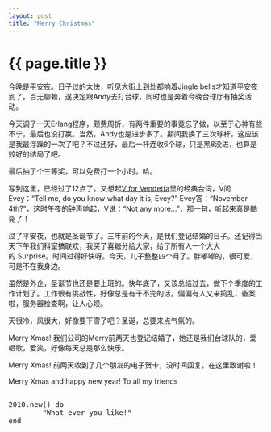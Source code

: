 ```yaml
---
layout: post
title: "Merry Christmas"
---
```


# {{ page.title }}

今晚是平安夜。日子过的太快，听见大街上到处都响着Jingle bells才知道平安夜到了。百无聊赖，遂决定跟Andy去打台球，同时也是奔着今晚台球厅有抽奖活动。

今天调了一天Erlang程序，颇费周折，有两件重要的事竟忘了做，以至于心神有些不宁，最后也没打赢。当然，Andy也是进步多了。期间我换了三次球杆，这应该是我最浮躁的一次了吧？不过还好，最后一杆连收6个球，只是黑8没进，也算是较好的结局了吧。

最后抽了个三等奖，可以免费打一个小时。哈。

写到这里，已经过了12点了。又想起[V for Vendetta](/past/2009/12/20/v-for-vendetta/)里的经典台词，V问Evey：“Tell me, do you know what day it is, Evey?” Evey答：“November 4th?”，这时午夜的钟声响起，V说：“Not any more...”，那一句，听起来真是酷毙了！

过了平安夜，也就是圣诞节了。三年前的今天，是我们登记结婚的日子。还记得当天下午我们科室搞联欢，我买了喜糖分给大家，给了所有人一个大大的 Surprise。时间过得好快呀。今天，儿子整整四个月了。胖嘟嘟的，很可爱，可是不在我身边。

虽然是外企，圣诞节也还是要上班的。快年底了，又该总结过去，做下个季度的工作计划了。工作很有挑战性，好像总是有干不完的活。偏偏有人又来捣乱，备案啦，服务器检查啊，让人心烦。

天很冷，风很大，好像要下雪了吧？圣诞，总要来点气氛的。

Merry Xmas! 我们公司的Merry前两天也登记结婚了，她还是我们台球队的，爱唱歌，爱笑，好像每天总是那么快乐。

Merry Xmas! 前两天收到了几个朋友的电子贺卡，没时间回复，在这里致谢啦！

Merry Xmas and happy new year! To all my friends 

<pre>

2010.new() do
        "What ever you like!"
end

</pre>
